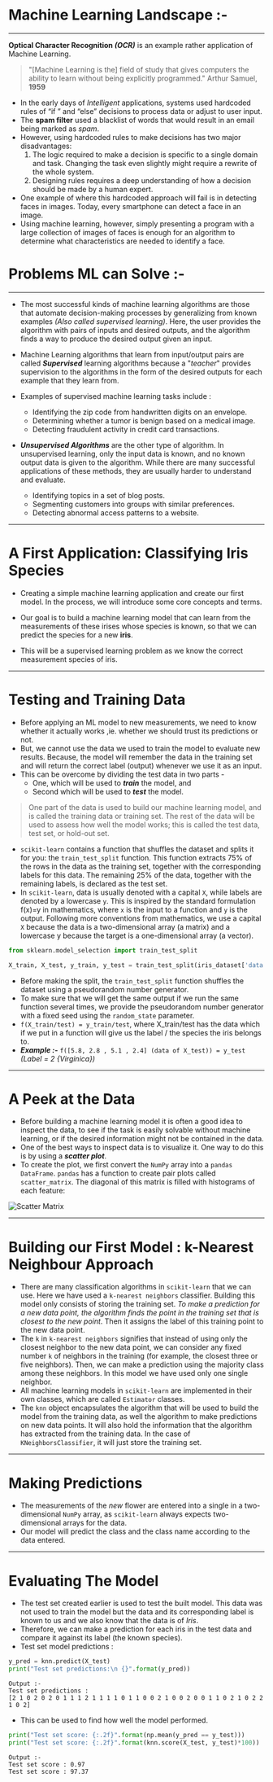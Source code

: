 # Machine Learning Landscape :-

---

**Optical Character Recognition _(OCR)_** is an example rather application of Machine Learning.

> "[Machine Learning is the] field of study that gives computers the ability to learn without being explicitly programmed."
> Arthur Samuel, **1959**

- In the early days of _Intelligent_ applications, systems used hardcoded rules of “if ” and “else” decisions to process data or adjust to user input.
- The **spam filter** used a blacklist of words that would result in an email being marked as _spam_.
- However, using hardcoded rules to make decisions has two major disadvantages:
  1. The logic required to make a decision is specific to a single domain and task. Changing the task even slightly might require a rewrite of the whole system.
  2. Designing rules requires a deep understanding of how a decision should be made by a human expert.
- One example of where this hardcoded approach will fail is in detecting faces in images. Today, every smartphone can detect a face in an image.
- Using machine learning, however, simply presenting a program with a large collection of images of faces is enough for an algorithm to determine what characteristics are needed to identify a face.

# Problems ML can Solve :-

---

- The most successful kinds of machine learning algorithms are those that automate decision-making processes by generalizing from known examples _(Also called supervised learning)_. Here, the user provides the algorithm with pairs of inputs and desired outputs, and the algorithm finds a way to produce the desired output given an input.
- Machine Learning algorithms that learn from input/output pairs are called **_Supervised_** learning algorithms because a "_teacher_" provides supervision to the algorithms in the form of the desired outputs for each example that they learn from.

- Examples of supervised machine learning tasks include :
  - Identifying the zip code from handwritten digits on an envelope.
  - Determining whether a tumor is benign based on a medical image.
  - Detecting fraudulent activity in credit card transactions.

- **_Unsupervised Algorithms_** are the other type of algorithm. In unsupervised learning, only the input data is known, and no known output data is given to the algorithm. While there are many successful applications of these methods, they are usually harder to understand and evaluate.
  - Identifying topics in a set of blog posts.
  - Segmenting customers into groups with similar preferences.
  - Detecting abnormal access patterns to a website.

---
# A First Application: Classifying Iris Species

- Creating a simple machine learning application and create our first model. In the process, we will introduce some core concepts and terms.

- Our goal is to build a machine learning model that can learn from the measurements of these irises whose species is known, so that we can predict the species for a new **iris**.
- This will be a supervised learning problem as we know the correct measurement species of iris.
---
# Testing and Training Data

- Before applying an ML model to new measurements, we need to know whether it actually works ,ie. whether we should trust its predictions or not.
- But, we cannot use the data we used to train the model to evaluate new results. Because, the model will remember the data in the training set and will return the correct label (output) whenever we use it as an input.
- This can be overcome by dividing the test data in two parts -
  - One, which will be used to **_train_** the model, and
  - Second which will be used to **_test_** the model.

> One part of the data is used to build our machine learning model, and is called the training data or training set. The rest of the data will be used to assess how well the model works; this is called the test data, test set, or hold-out set.

- `scikit-learn` contains a function that shuffles the dataset and splits it for you: the `train_test_split` function. This function extracts 75% of the rows in the data as the training set, together with the corresponding labels for this data. The remaining 25% of the data, together with the remaining labels, is declared as the test set.
- In `scikit-learn`, data is usually denoted with a capital `X`, while labels are denoted by a lowercase `y`. This is inspired by the standard formulation f(x)=y in mathematics, where `x` is the input to a function and `y` is the output. Following more conventions from mathematics, we use a capital `X` because the data is a two-dimensional array (a matrix) and a lowercase y because the target is a one-dimensional array (a vector).

```Python
from sklearn.model_selection import train_test_split

X_train, X_test, y_train, y_test = train_test_split(iris_dataset['data'], iris_dataset['target'], random_state=0)
```

- Before making the split, the `train_test_split` function shuffles the dataset using a pseudorandom number generator.
- To make sure that we will get the same output if we run the same function several times, we provide the pseudorandom number generator with a fixed seed using the `random_state` parameter.
- `f(X_train/test) = y_train/test`, where X_train/test has the data which if we put in a function will give us the label / the species the iris belongs to.
- **_Example :-_** `f([5.8, 2.8 , 5.1 , 2.4] (data of X_test)) = y_test` _(Label = 2 {Virginica})_
---
# A Peek at the Data

- Before building a machine learning model it is often a good idea to inspect the data, to see if the task is easily solvable without machine learning, or if the desired information might not be contained in the data.
- One of the best ways to inspect data is to visualize it. One way to do this is by using a **_scatter plot_**.
- To create the plot, we first convert the `NumPy` array into a `pandas DataFrame`. `pandas` has a function to create pair plots called `scatter_matrix`. The diagonal of this matrix is filled with histograms of each feature:

![Scatter Matrix](<Images/Introduction%20to%20Machine%20Learning%20with%20Python%20-%20Adobe%20Acrobat%20Pro%20DC%20(32-bit).jpg>)

---
# Building our First Model : k-Nearest Neighbour Approach

- There are many classification algorithms in `scikit-learn` that we can use. Here we have used a `k-nearest neighbors` classifier. Building this model only consists of storing the training set. _To make a prediction for a new data point, the algorithm finds the point in the training set that is closest to the new point_. Then it assigns the label of this training point to the new data point.
- The `k` in `k-nearest neighbors` signifies that instead of using only the closest neighbor to the new data point, we can consider any fixed number `k` of neighbors in the training (for example, the closest three or five neighbors). Then, we can make a prediction using the majority class among these neighbors. In this model we have used only one single neighbor.
- All machine learning models in `scikit-learn` are implemented in their own classes, which are called `Estimator` classes.
- The `knn` object encapsulates the algorithm that will be used to build the model from the training data, as well the algorithm to make predictions on new data points. It will also hold the information that the algorithm has extracted from the training data. In the case of `KNeighborsClassifier`, it will just store the training set.
---

# Making Predictions 

- The measurements of the *new* flower are entered into a single in a two-dimensional `NumPy` array, as `scikit-learn` always expects two-dimensional arrays for the data. 
- Our model will predict the class and the class name according to the data entered.

---

# Evaluating The Model

- The test set created earlier is used to test the built model. This data was not used to train the model but the data and its corresponding label is known to us and we also know that the data is of *Iris*.
- Therefore, we can make a prediction for each iris in the test data and compare it against its label (the known species).
- Test set model predictions :
```Python
y_pred = knn.predict(X_test)
print("Test set predictions:\n {}".format(y_pred))
```
```Terminal
Output :- 
Test set predictions : 
[2 1 0 2 0 2 0 1 1 1 2 1 1 1 1 0 1 1 0 0 2 1 0 0 2 0 0 1 1 0 2 1 0 2 2 1 0 2]
```

- This can be used to find how well the model performed.

```Python 
print("Test set score: {:.2f}".format(np.mean(y_pred == y_test)))
print("Test set score: {:.2f}".format(knn.score(X_test, y_test)*100))
``` 
```Terminal
Output :-
Test set score : 0.97
Test set score : 97.37
```